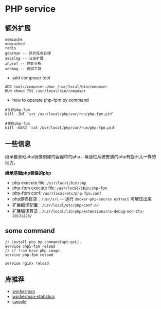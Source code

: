 # PHP service

## 额外扩展

```
memcache
memcached
redis
gearman -- 队列任务处理
seaslog -- 日志扩展
xhprof -- 性能分析
xdebug -- 调试工具
```

- add composer tool

```
ADD tools/composer.phar /usr/local/bin/composer
RUN chmod 755 /usr/local/bin/composer
```

- how to operate php-fpm by command

```
#关闭php-fpm
kill -INT `cat /usr/local/php/var/run/php-fpm.pid`
 
#重启php-fpm
kill -USR2 `cat /usr/local/php/var/run/php-fpm.pid`
```

## 一些信息

继承自基础php镜像创建的容器中的php，与通过系统安装的php有些不太一样的地方。

**继承基础php镜像的php**

- php execute file: `/usr/local/bin/php`
- php-fpm execute file: `/usr/local/sbin/php-fpm`
- php-fpm conf: `/usr/local/etc/php-fpm.conf`
- php源码目录：`/usr/src` -- 运行 `docker-php-source extract` 可解压出来
- 扩展编译配置：`/usr/local/etc/php/conf.d/`
- 扩展编译目录：`/usr/local/lib/php/extensions/no-debug-non-zts-20131226/`

## some command

```
// install php by command(apt-get).
service php5-fpm reload
// if from base php image
service php-fpm reload

service nginx reload
```

## 库推荐

- [workerman](https://github.com/walkor/workerman)
- [workerman-statistics](https://github.com/walkor/workerman-statistics)
- [swoole](https://github.com/swoole/swoole-src)
